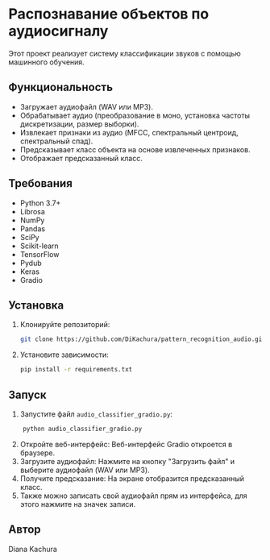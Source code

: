  # Распознавание объектов по аудиосигналу

Этот проект реализует систему классификации звуков с помощью машинного обучения.  

## Функциональность

- Загружает аудиофайл (WAV или MP3).
- Обрабатывает аудио (преобразование в моно, установка частоты дискретизации,  размер выборки).
- Извлекает признаки из аудио (MFCC, спектральный центроид, спектральный спад).
- Предсказывает класс объекта на основе извлеченных признаков.
- Отображает предсказанный класс.

## Требования

- Python 3.7+
- Librosa
- NumPy
- Pandas
- SciPy
- Scikit-learn
- TensorFlow
- Pydub
- Keras
- Gradio

## Установка

1.  Клонируйте репозиторий:
     ```bash
    git clone https://github.com/DiKachura/pattern_recognition_audio.git
     ```
 
2.  Установите зависимости:
     ```bash
    pip install -r requirements.txt
     ```
 
## Запуск

1.  Запустите файл `audio_classifier_gradio.py`:
```bash
    python audio_classifier_gradio.py
```
 
2.  Откройте веб-интерфейс:  Веб-интерфейс Gradio откроется в браузере.  
3.  Загрузите аудиофайл:  Нажмите на кнопку "Загрузить файл"  и  выберите  аудиофайл  (WAV  или  MP3).
4.  Получите предсказание:  На  экране  отобразится  предсказанный  класс.
5.  Также можно записать свой аудиофайл прям из интерфейса, для этого нажмите на значек записи.

##  Автор

Diana Kachura
 
